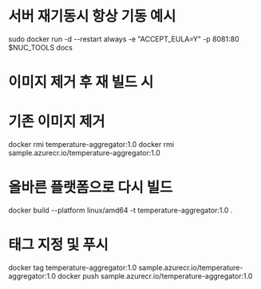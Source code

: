 # 서버 재기동시 항상 기동 예시
sudo docker run -d --restart always -e "ACCEPT_EULA=Y" -p 8081:80 $NUC_TOOLS docs


# 이미지 제거 후 재 빌드 시 
# 기존 이미지 제거
docker rmi temperature-aggregator:1.0
docker rmi sample.azurecr.io/temperature-aggregator:1.0

# 올바른 플랫폼으로 다시 빌드
docker build --platform linux/amd64 -t temperature-aggregator:1.0 .

# 태그 지정 및 푸시
docker tag temperature-aggregator:1.0 sample.azurecr.io/temperature-aggregator:1.0
docker push sample.azurecr.io/temperature-aggregator:1.0

